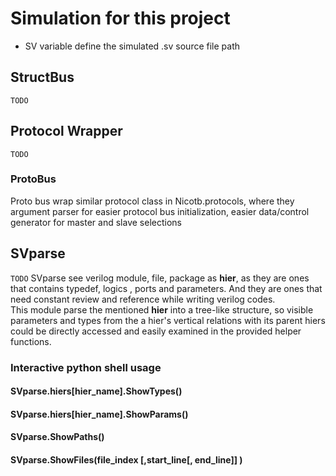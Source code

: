 # Simulation for this project
* SV variable define the simulated .sv source file path
## StructBus
`TODO`
## Protocol Wrapper
`TODO`
### ProtoBus
Proto bus wrap similar protocol class in Nicotb.protocols, where they argument parser for easier protocol bus initialization, easier data/control generator for master and slave selections
## SVparse
`TODO`
SVparse see verilog module, file, package as **hier**, as they are ones that contains typedef, logics , ports and parameters. And they are ones that need constant review and reference while writing verilog codes.  
This module parse the mentioned **hier** into a tree-like structure, so visible parameters and types from the a hier's vertical relations with its parent hiers could be directly accessed and easily examined in the provided helper functions.
### Interactive python shell usage
#### SVparse.hiers[hier_name].ShowTypes()
#### SVparse.hiers[hier_name].ShowParams()
#### SVparse.ShowPaths()
#### SVparse.ShowFiles(file_index [,start_line[, end_line]] )

